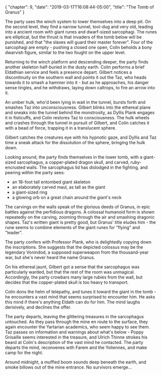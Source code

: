 {
    "chapter": 9,
    "date": "2019-03-17T16:08:44-05:00",
    "title": "The Tomb of Granus"
}

The party uses the winch system to lower themselves into a deep pit. On the second level, they find a narrow tunnel, tool-dug and very old, leading into a ancient room with giant runes and dwarf-sized sarcophagi. The runes are elliptical, but the thrust is that invaders of the tomb below will be punished, and that "the slaves will guard their master forever". Four of the sarcophagi are empty - pushing a closed one open, Colin beholds a bony dwarvish figure, similar to the two fought on the upper level.

Returning to the winch platform and descending deeper, the party finds another skeleton half-buried in the dusty earth. Colin performs a brief Eldathian service and feels a presence depart. Gilbert notices a discontinuity on the southern wall and points it out the Taz, who heads towards it to smash a hammer into it - but as he approaches, his danger sense tingles, and he withdraws, laying down caltrops, to fire an arrow into it.

An umber hulk, who'd been lying in wait in the tunnel, bursts forth and smashes Taz into unconsciousness. Gilbert blinks into the ethereal plane and sneaks into the tunnel behind the monstrosity, as Dyllis Plank engages it in fisticuffs, and Colin restores Taz to consciousness. The hulk wheels and crashes through the tunnel in pursuit of Gilbert, and Colin catches it with a bead of force, trapping it in a translucent sphere.

Gilbert catches the creatures eye with his hypnotic gaze, and Dyllis and Taz time a sneak attack for the dissolution of the sphere, bringing the hulk down.

Looking around, the party finds themselves in the lower tomb, with a giant-sized sarcophagus, a copper-plated dragon skull, and carved, ruby-encrusted walls. The sarcophagus lid has dislodged in the fighting, and peering within the party sees:

* an 18-foot tall entombed giant skeleton
* an elaborately carved maul, as tall as the giant
* a giant-sized ring
* a glowing orb on a great chain around the giant's neck

The carvings on the walls speak of the glorious deeds of Granus, in epic battles against the perfidious dragons. A colossal humanoid form is shown repeatedly on the carving, zooming through the air and smashing dragonic shapes. Taz's written giant is pretty good, but Granus' title eludes him - the rune seems to combine elements of the giant runes for "flying" and "leader".

The party confers with Professor Plank, who is delightedly copying down the inscriptions. She suggests that the depicted colossus may be the legendary Vonindod, a supposed superweapon from the thousand-year war, but she's never heard the name Granus.

On his ethereal jaunt, Gilbert got a sense that the sarcophagus was particularly warded, but that the rest of the room was unmagical. Accordingly, the party crowbars many large rubies from the wall, but decides that the copper-plated skull is too heavy to transport.

Colin dons the helm of telepathy, and tunes it toward the giant in the tomb - he encounters a vast mind that seems surprised to encounter him. He asks this mind if there's anything Eldath can do for him. The mind laughs derisively, and declines the offer.

The party departs, leaving the glittering treasures in the sarcophagus untouched. As they pass through the mine en route to the surface, they again encounter the Yartarian academics, who seem happy to see them. Taz passes on information and warnings about what's below - Poppy Grisaille seems interested in the treasure, and Ulrich Thinne strokes his beard at Colin's description of the vast mind he contacted. The party departs the mind, reconvenes with Farem and the Yoliennes, and make camp for the night.

Around midnight, a muffled boom sounds deep beneath the earth, and smoke billows out of the mine entrance. No survivors emerge...
